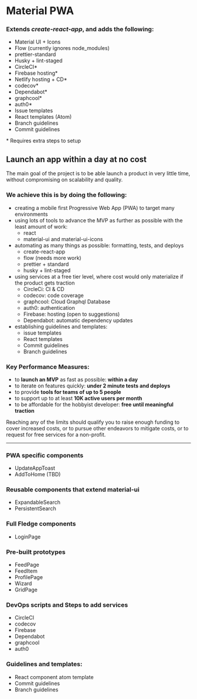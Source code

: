 # Material PWA

### Extends *create-react-app*, and adds the following:
- Material UI + Icons
- Flow (currently ignores node_modules)
- prettier-standard
- Husky + lint-staged
- CircleCI*
- Firebase hosting*
- Netlify hosting + CD*
- codecov*
- Dependabot*
- graphcool*
- auth0*
- Issue templates
- React templates (Atom)
- Branch guidelines
- Commit guidelines

\* Requires extra steps to setup

## Launch an app within a day at no cost
The main goal of the project is to be able launch a product in very little time, without compromising on scalability and quality.

### We achieve this is by doing the following:
- creating a mobile first Progressive Web App (PWA) to target many environments
- using lots of tools to advance the MVP as further as possible with the least amount of work:
  - react
  - material-ui and material-ui-icons
- automating as many things as possible: formatting, tests, and deploys
  - create-react-app
  - flow (needs more work)
  - prettier + standard
  - husky + lint-staged
- using services at a free tier level, where cost would only materialize if the product gets traction
  - CircleCi: CI & CD
  - codecov: code coverage
  - graphcool: Cloud Graphql Database
  - auth0: authentication
  - Firebase: hosting (open to suggestions)
  - Dependabot: automatic dependency updates
- establishing guidelines and templates:
  - issue templates
  - React templates
  - Commit guidelines
  - Branch guidelines


### Key Performance Measures:
- to **launch an MVP** as fast as possible: **within a day**
- to iterate on features quickly: **under 2 minute tests and deploys**
- to provide **tools for teams of up to 5 people**
- to support up to at least **10K active users per month**
- to be affordable for the hobbyist developer: **free until meaningful traction**

Reaching any of the limits should qualify you to raise enough funding to cover increased costs, or to pursue other endeavors to mitigate costs, or to request for free services for a non-profit.

---

### PWA specific components
- UpdateAppToast
- AddToHome (TBD)

### Reusable components that extend material-ui
- ExpandableSearch
- PersistentSearch

### Full Fledge components
- LoginPage

### Pre-built prototypes
- FeedPage
- FeedItem
- ProfilePage
- Wizard
- GridPage

### DevOps scripts and Steps to add services
- CircleCI
- codecov
- Firebase
- Dependabot
- graphcool
- auth0

### Guidelines and templates:
- React component atom template
- Commit guidelines
- Branch guidelines
